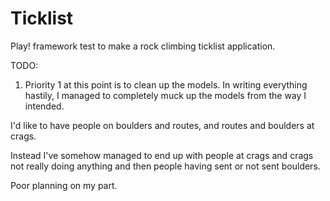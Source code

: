 Ticklist
========

Play! framework test to make a rock climbing ticklist application.

TODO:

1) Priority 1 at this point is to clean up the models.
In writing everything hastily, I managed to completely muck up the models
from the way I intended.

I'd like to have people on boulders and routes, and routes and boulders at
crags.

Instead I've somehow managed to end up with people at crags and crags not really
doing anything and then people having sent or not sent boulders.

Poor planning on my part.
